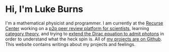 # Hi, I'm Luke Burns

I'm a mathematical physicist and programmer. I am currently at the [Recurse Center](https://recurse.com/) working on a [p2p peer review platform for scientists](https://github.com/lukeburns/peer-review), learning [category theory](https://github.com/lukeburns/category-theory), and trying to [extend the Dirac equation to admit photons](https://github.com/lukeburns/dirac) in order to understand what the heck spin is. All of [my projects are on Github](https://github.com/lukeburns). This website contains writings about my projects and feelings.